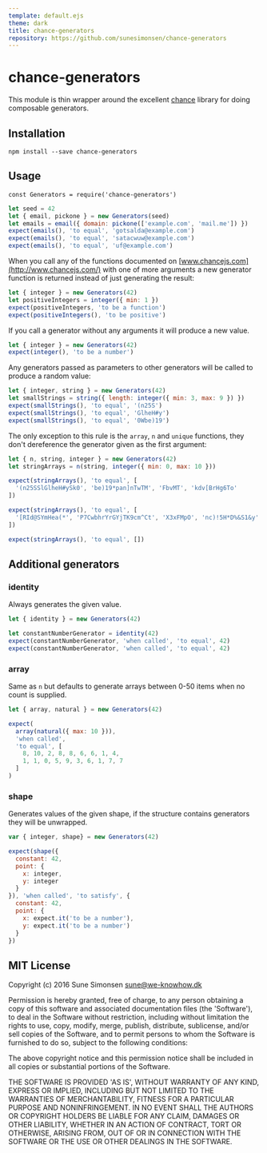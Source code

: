 ```yaml
---
template: default.ejs
theme: dark
title: chance-generators
repository: https://github.com/sunesimonsen/chance-generators
---
```

# chance-generators

This module is thin wrapper around the excellent [chance](http://chancejs.com/)
library for doing composable generators.

## Installation

```
npm install --save chance-generators
```

## Usage

```js#evaluate:false
const Generators = require('chance-generators')
```

```js
let seed = 42
let { email, pickone } = new Generators(seed)
let emails = email({ domain: pickone(['example.com', 'mail.me']) })
expect(emails(), 'to equal', 'gotsalda@example.com')
expect(emails(), 'to equal', 'satacwuw@example.com')
expect(emails(), 'to equal', 'uf@example.com')
```

When you call any of the functions documented on
[www.chancejs.com](http://www.chancejs.com/)
with one of more arguments a new generator function is returned instead of just
generating the result:

```js
let { integer } = new Generators(42)
let positiveIntegers = integer({ min: 1 })
expect(positiveIntegers, 'to be a function')
expect(positiveIntegers(), 'to be positive')
```

If you call a generator without any arguments it will produce a new value.

```js
let { integer } = new Generators(42)
expect(integer(), 'to be a number')
```

Any generators passed as parameters to other generators will be called to
produce a random value:

```js
let { integer, string } = new Generators(42)
let smallStrings = string({ length: integer({ min: 3, max: 9 }) })
expect(smallStrings(), 'to equal', '(n25S')
expect(smallStrings(), 'to equal', 'GlheH#y')
expect(smallStrings(), 'to equal', '0Wbe)19')
```

The only exception to this rule is the `array`, `n` and `unique` functions, they
don't dereference the generator given as the first argument:

```js
let { n, string, integer } = new Generators(42)
let stringArrays = n(string, integer({ min: 0, max: 10 }))

expect(stringArrays(), 'to equal', [
  '(n25SSlGlheH#ySk0', 'be)19*pan]nTwTM', 'FbvMT', 'kdv[BrHg6To'
])

expect(stringArrays(), 'to equal', [
  '[RId@SYmHea(*', 'P7CwbhrYrGYjTK9cm^Ct', 'X3xFMpO', 'nc)!5H*D%&S1&y'
])

expect(stringArrays(), 'to equal', [])
```

## Additional generators

### identity

Always generates the given value.

```js
let { identity } = new Generators(42)

let constantNumberGenerator = identity(42)
expect(constantNumberGenerator, 'when called', 'to equal', 42)
expect(constantNumberGenerator, 'when called', 'to equal', 42)
```

### array

Same as `n` but defaults to generate arrays between 0-50 items when no count is
supplied.

```js
let { array, natural } = new Generators(42)

expect(
  array(natural({ max: 10 })),
  'when called',
  'to equal', [
    8, 10, 2, 8, 8, 6, 6, 1, 4,
    1, 1, 0, 5, 9, 3, 6, 1, 7, 7
  ]
)
```

### shape

Generates values of the given shape, if the structure contains generators they
will be unwrapped.

```js
var { integer, shape} = new Generators(42)

expect(shape({
  constant: 42,
  point: {
    x: integer,
    y: integer
  }
}), 'when called', 'to satisfy', {
  constant: 42,
  point: {
    x: expect.it('to be a number'),
    y: expect.it('to be a number')
  }
})
```

## MIT License

Copyright (c) 2016 Sune Simonsen <sune@we-knowhow.dk>

Permission is hereby granted, free of charge, to any person obtaining
a copy of this software and associated documentation files (the
'Software'), to deal in the Software without restriction, including
without limitation the rights to use, copy, modify, merge, publish,
distribute, sublicense, and/or sell copies of the Software, and to
permit persons to whom the Software is furnished to do so, subject to
the following conditions:

The above copyright notice and this permission notice shall be
included in all copies or substantial portions of the Software.

THE SOFTWARE IS PROVIDED 'AS IS', WITHOUT WARRANTY OF ANY KIND,
EXPRESS OR IMPLIED, INCLUDING BUT NOT LIMITED TO THE WARRANTIES OF
MERCHANTABILITY, FITNESS FOR A PARTICULAR PURPOSE AND
NONINFRINGEMENT. IN NO EVENT SHALL THE AUTHORS OR COPYRIGHT HOLDERS BE
LIABLE FOR ANY CLAIM, DAMAGES OR OTHER LIABILITY, WHETHER IN AN ACTION
OF CONTRACT, TORT OR OTHERWISE, ARISING FROM, OUT OF OR IN CONNECTION
WITH THE SOFTWARE OR THE USE OR OTHER DEALINGS IN THE SOFTWARE.
